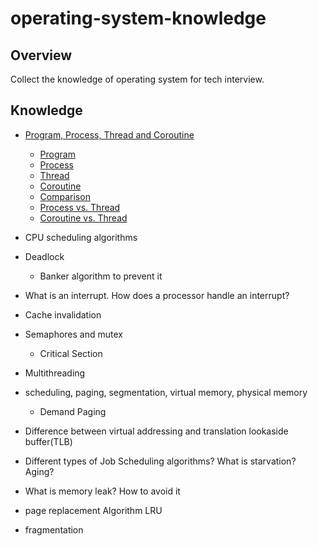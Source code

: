 # operating-system-knowledge

## Overview
Collect the knowledge of operating system for tech interview.

## Knowledge
- [Program, Process, Thread and Coroutine](concepts/operating_system/Program_Process_Thread_Coroutine.md)
   - [Program](concepts/operating_system/Program_Process_Thread_Coroutine.md#program)
   - [Process](concepts/operating_system/Program_Process_Thread_Coroutine.md#process)
   - [Thread](concepts/operating_system/Program_Process_Thread_Coroutine.md#thread)
   - [Coroutine](concepts/operating_system/Program_Process_Thread_Coroutine.md#coroutine)
   - [Comparison](concepts/operating_system/Program_Process_Thread_Coroutine.md#comparison)
   - [Process vs. Thread](concepts/operating_system/Program_Process_Thread_Coroutine.md#process-vs-thread)
   - [Coroutine vs. Thread](concepts/operating_system/Program_Process_Thread_Coroutine.md#coroutine-vs-thread)
   
- CPU scheduling algorithms
- Deadlock
   - Banker algorithm to prevent it
- What is an interrupt. How does a processor handle an interrupt?
- Cache invalidation
- Semaphores and mutex
   - Critical Section
- Multithreading
- scheduling, paging, segmentation, virtual memory, physical memory
   - Demand Paging
- Difference between virtual addressing and translation lookaside buffer(TLB)
- Different types of Job Scheduling algorithms? What is starvation? Aging?
- What is memory leak? How to avoid it
- page replacement Algorithm LRU
- fragmentation
